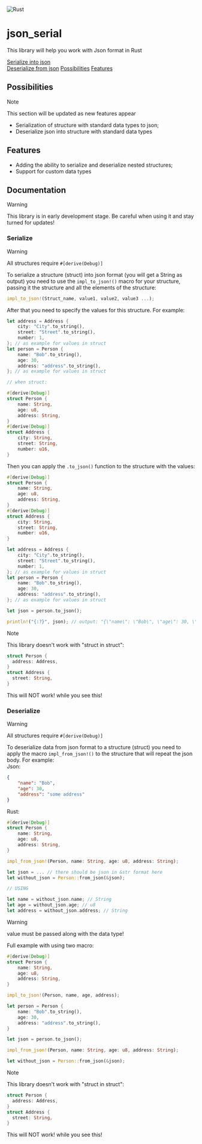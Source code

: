 ![Rust](https://img.shields.io/badge/rust-%23000000.svg?style=for-the-badge&logo=rust&logoColor=white)

# json_serial #
This library will help you work with Json format in Rust


[Serialize into json](#Serialize)\
[Deserialize from json](#Deserialize)
[Possibilities](#Possibilities)
[Features](#Features)


## Possibilities ##

> [!NOTE]
> This section will be updated as new features appear

* Serialization of structure with standard data types to json;
* Deserialize json into structure with standard data types


## Features ##

* Adding the ability to serialize and deserialize nested structures;
* Support for custom data types


## Documentation ##

> [!WARNING]
> This library is in early development stage. Be careful when using it and stay turned for updates!

### Serialize ###

> [!WARNING]
> All structures require ```#[derive(Debug)]```

To serialize a structure (struct) into json format (you will get a String as output) you need to use the ```impl_to_json!()``` macro for your structure, passing it the structure and all the elements of the structure:
```Rust
impl_to_json!(Struct_name, value1, value2, value3 ...);
```
After that you need to specify the values for this structure. For example:
```Rust
let address = Address {
    city: "City".to_string(),
    street: "Street".to_string(),
    number: 1,
}; // as example for values in struct
let person = Person {
    name: "Bob".to_string(),
    age: 30,
    address: "address".to_string(),
}; // as example for values in struct

// when struct:

#[derive(Debug)]
struct Person {
	name: String,
	age: u8,
	address: String,
}
#[derive(Debug)]
struct Address {
	city: String,
	street: String,
	number: u16,
}
``` 
Then you can apply the ```.to_json()``` function to the structure with the values:
```Rust
#[derive(Debug)]
struct Person {
	name: String,
	age: u8,
	address: String,
}
#[derive(Debug)]
struct Address {
	city: String,
	street: String,
	number: u16,
}

let address = Address {
    city: "City".to_string(),
    street: "Street".to_string(),
    number: 1,
}; // as example for values in struct
let person = Person {
    name: "Bob".to_string(),
    age: 30,
    address: "address".to_string(),
}; // as example for values in struct

let json = person.to_json();

println!("{:?}", json); // output: "{\"name\": \"Bob\", \"age\": 30, \"address\": \"address\"}"
```

> [!NOTE]
> This library doesn't work with "struct in struct":
> ```Rust
> struct Person {
> 	address: Address,
> }
> struct Address {
> 	street: String,
> }
> ```
> This will NOT work! while you see this!

### Deserialize ###

> [!WARNING]
> All structures require ```#[derive(Debug)]```

To deserialize data from json format to a structure (struct) you need to apply the macro ```impl_from_json!()``` to the structure that will repeat the json body. For example:\
Json:
```Json
{
	"name": "Bob",
	"age": 30,
	"address": "some address"
}
```
Rust:
```Rust
#[derive(Debug)]
struct Person {
	name: String,
	age: u8,
	address: String,
}

impl_from_json!(Person, name: String, age: u8, address: String);

let json = ... // there should be json in &str format here
let without_json = Person::from_json(&json);

// USING

let name = without_json.name; // String
let age = without_json.age; // u8
let address = without_json.address; // String
```
> [!WARNING]
> value must be passed along with the data type!


Full example with using two macro:
```Rust
#[derive(Debug)]
struct Person {
	name: String,
	age: u8,
	address: String,
}

impl_to_json!(Person, name, age, address);

let person = Person {
	name: "Bob".to_string(),
	age: 30,
	address: "address".to_string(),
}

let json = person.to_json();

impl_from_json!(Person, name: String, age: u8, address: String);

let without_json = Person::from_json(&json);
```

> [!NOTE]
> This library doesn't work with "struct in struct":
> ```Rust
> struct Person {
> 	address: Address,
> }
> struct Address {
> 	street: String,
> }
> ```
> This will NOT work! while you see this!
